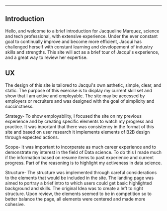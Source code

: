 -----------------------------------------------------------------
## Introduction

  Hello, and welcome to a brief introduction for Jacqueline Marquez, science and tech professional, with extensive experience. Under the ever constant goal to continually improve and become more efficient, Jacqui has challenged herself with constant learning and developement of industry skills and strengths.
  This site will act as a brief tour of Jacqui's experience, and a great way to review her expertise. 

UX
--------------------------

  The design of this site is tailored to Jacqui's own asthetic, simple, clear, and static. 
  The purpose of this exercise is to display my current skill set and show that I am active and employable.
  The site may be accessed by employers or recruiters and was designed with the goal of simplicity and succinctness.
  
  Strategy-
  To show employability, I focused the site on my previous experience and by creating specific elements to watch my progress and practice.
  It was inportant that there was consistency in the format of this site and based on user research it implements elements of B2B design through expected actions.
  
  Scope-
  It was important to incorperate as much career experience and to demonstrate my interest in the field of Data science.
  To do this I made much if the information based on resume items to past experience and current progress. Part of the reasoning is to highlight my activeness in data science.
  
  Structure-
  The structure was implemented through careful considerations to the elements that would be included in the site.
  The landing page was aimed to portray a brief intro to which users could get basic highlighted background and skills.
  The original Idea was to create a left to right structure. Upon review, the elements seemed to be in competition so to better balance the page,
  all elements were centered and made more cohesive.
  
  
  
  
